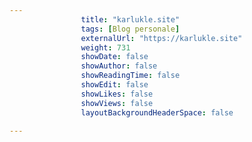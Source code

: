 ```yaml
---
                title: "karlukle.site"
                tags: [Blog personale]
                externalUrl: "https://karlukle.site"
                weight: 731
                showDate: false
                showAuthor: false
                showReadingTime: false
                showEdit: false
                showLikes: false
                showViews: false
                layoutBackgroundHeaderSpace: false
                
---
```


